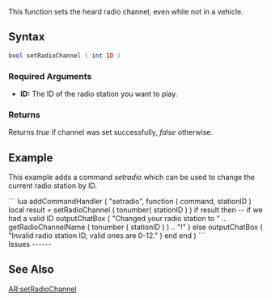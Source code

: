 This function sets the heard radio channel, even while not in a vehicle.

Syntax
------

``` lua
bool setRadioChannel ( int ID )             
```

### Required Arguments

-   **ID:** The ID of the radio station you want to play.

### Returns

Returns *true* if channel was set successfully, *false* otherwise.

Example
-------

This example adds a command *setradio* which can be used to change the current radio station by ID.

<section name="Client" class="client" show="true">
``` lua
addCommandHandler ( "setradio",
    function ( command, stationID )
        local result = setRadioChannel ( tonumber( stationID ) )
        if result then -- if we had a valid ID
            outputChatBox ( "Changed your radio station to " .. getRadioChannelName ( tonumber ( stationID ) ) .. "!" )
        else
            outputChatBox ( "Invalid radio station ID, valid ones are 0-12." )
        end
    end
)
```

</section>
Issues
------

See Also
--------

[AR:setRadioChannel](/docs/ar:setradiochannel.md "wikilink")
